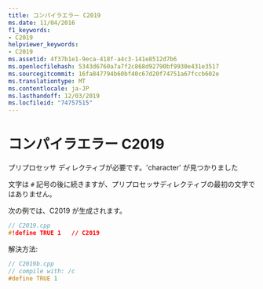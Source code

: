 ```yaml
---
title: コンパイラエラー C2019
ms.date: 11/04/2016
f1_keywords:
- C2019
helpviewer_keywords:
- C2019
ms.assetid: 4f37b1e1-9eca-418f-a4c3-141e8512d7b6
ms.openlocfilehash: 5343d6760a7a7f2c868d92790bf9930e431e3517
ms.sourcegitcommit: 16fa847794b60bf40c67d20f74751a67fccb602e
ms.translationtype: MT
ms.contentlocale: ja-JP
ms.lasthandoff: 12/03/2019
ms.locfileid: "74757515"
---
```

# <a name="compiler-error-c2019"></a>コンパイラエラー C2019

プリプロセッサ ディレクティブが必要です。'character' が見つかりました

文字は `#` 記号の後に続きますが、プリプロセッサディレクティブの最初の文字ではありません。

次の例では、C2019 が生成されます。

```cpp
// C2019.cpp
#!define TRUE 1   // C2019
```

解決方法:

```cpp
// C2019b.cpp
// compile with: /c
#define TRUE 1
```
